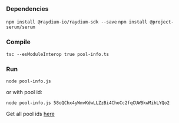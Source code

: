 ### Dependencies

`npm install @raydium-io/raydium-sdk --save`
`npm install @project-serum/serum`

### Compile

`tsc --esModuleInterop true pool-info.ts`

### Run

`node pool-info.js`

or with pool id:

`node pool-info.js 58oQChx4yWmvKdwLLZzBi4ChoCc2fqCUWBkwMihLYQo2`

Get all pool ids [here](https://api.raydium.io/v2/sdk/liquidity/mainnet.json)